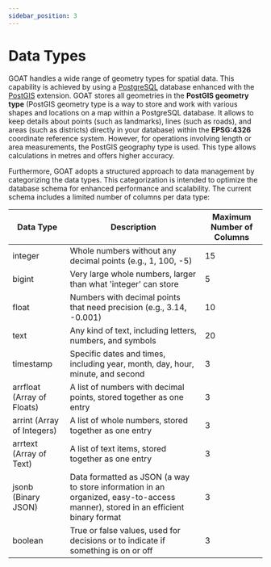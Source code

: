 ```yaml
---
sidebar_position: 3
---
```



# Data Types

GOAT handles a wide range of geometry types for spatial data. This capability is achieved by using a [PostgreSQL](https://www.postgresql.org/docs/) database enhanced with the [PostGIS](https://postgis.net/documentation/) extension. GOAT stores all geometries in the **PostGIS geometry type** (PostGIS geometry type is a way to store and work with various shapes and locations on a map within a PostgreSQL database. It allows to keep details about points (such as landmarks), lines (such as roads), and areas (such as districts) directly in your database) within the **EPSG:4326** coordinate reference system. However, for operations involving length or area measurements, the PostGIS geography type is used. This type allows calculations in metres and offers higher accuracy.

Furthermore, GOAT adopts a structured approach to data management by categorizing the data types. This categorization is intended to optimize the database schema for enhanced performance and scalability. The current schema includes a limited number of columns per data type:

| Data Type  | Description | Maximum Number of Columns |
|------------|-------------|--------------|
| integer    | Whole numbers without any decimal points (e.g., 1, 100, -5) |  15 |
| bigint     | Very large whole numbers, larger than what 'integer' can store | 5  |
| float      | Numbers with decimal points that need precision (e.g., 3.14, -0.001) | 10 |
| text       | Any kind of text, including letters, numbers, and symbols | 20 |
| timestamp  | Specific dates and times, including year, month, day, hour, minute, and second | 3  |
| arrfloat (Array of Floats)   | A list of numbers with decimal points, stored together as one entry | 3  |
| arrint (Array of Integers)   | A list of whole numbers, stored together as one entry | 3  |
| arrtext (Array of Text)   | A list of text items, stored together as one entry | 3 |
| jsonb (Binary JSON)    | 	Data formatted as JSON (a way to store information in an organized, easy-to-access manner), stored in an efficient binary format | 3  |
| boolean    | True or false values, used for decisions or to indicate if something is on or off |3 |
